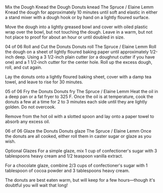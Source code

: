 Mix the Dough
Knead the Dough
Donuts knead
The Spruce / Elaine Lemm
Knead the dough for approximately 10 minutes until soft and elastic in either a stand mixer with a dough hook or by hand on a lightly floured surface.  

Move the dough into a lightly greased bowl and cover with oiled plastic wrap over the bowl, but not touching the dough. Leave in a warm, but not hot place to proof for about an hour or until doubled in size.

04
of 06
Roll and Cut the Donuts
Donuts roll
The Spruce / Elaine Lemm
Roll the dough on a sheet of lightly floured baking paper until approximately 1/2-inch deep.  Using a 3 1/2-inch plain cutter (or a doughnut cutter if you have one) and a 1 1/2-inch cutter for the center hole. Roll up the excess dough, roll, and cut again.

Lay the donuts onto a lightly floured baking sheet, cover with a damp tea towel, and leave to rise for 30 minutes.

05
of 06
Fry the Donuts
Donuts fry
The Spruce / Elaine Lemm
Heat the oil in a deep pan or a fat fryer to 325 F. Once the oil is at temperature, cook the donuts a few at a time for 2 to 3 minutes each side until they are lightly golden. Do not overcook.

Remove from the hot oil with a slotted spoon and lay onto a paper towel to absorb any excess oil.

06
of 06
Glaze the Donuts
Donuts glaze
The Spruce / Elaine Lemm
Once the donuts are all cooked, either roll them in caster sugar or glaze as you wish. 

Optional Glazes
For a simple glaze, mix 1 cup of confectioner's sugar with 3 tablespoons heavy cream and 1/2 teaspoon vanilla extract. 

For a chocolate glaze, combine 2/3 cups of confectioner's sugar with 1 tablespoon of cocoa powder and 3 tablespoons heavy cream. 

The donuts are best eaten warm, but will keep for a few hours—though it's doubtful you will wait that long!